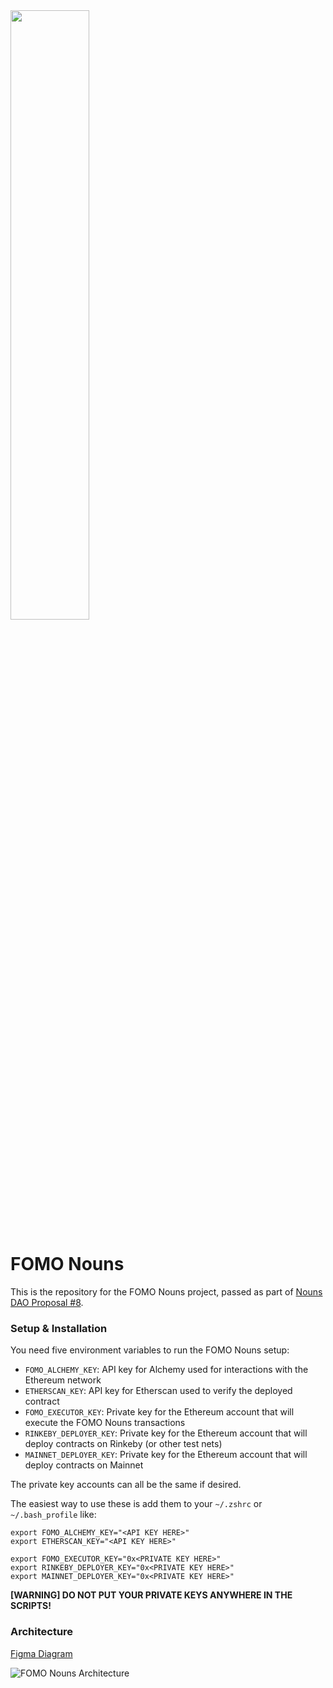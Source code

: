 <img src="https://user-images.githubusercontent.com/84751016/139562461-a32f8887-62a5-4ca7-94ae-b7b52b97ebcf.jpg" width="50%" height="50%">

# FOMO Nouns

This is the repository for the FOMO Nouns project, passed as part of [Nouns DAO Proposal #8](https://nouns.wtf/vote/8).

### Setup & Installation

You need five environment variables to run the FOMO Nouns setup:
 - `FOMO_ALCHEMY_KEY`: API key for Alchemy used for interactions with the Ethereum network
 - `ETHERSCAN_KEY`: API key for Etherscan used to verify the deployed contract
 - `FOMO_EXECUTOR_KEY`: Private key for the Ethereum account that will execute the FOMO Nouns transactions
 - `RINKEBY_DEPLOYER_KEY`: Private key for the Ethereum account that will deploy contracts on Rinkeby (or other test nets)
 - `MAINNET_DEPLOYER_KEY`: Private key for the Ethereum account that will deploy contracts on Mainnet

The private key accounts can all be the same if desired.

The easiest way to use these is add them to your `~/.zshrc` or `~/.bash_profile` like:

```
export FOMO_ALCHEMY_KEY="<API KEY HERE>"
export ETHERSCAN_KEY="<API KEY HERE>"

export FOMO_EXECUTOR_KEY="0x<PRIVATE KEY HERE>"
export RINKEBY_DEPLOYER_KEY="0x<PRIVATE KEY HERE>"
export MAINNET_DEPLOYER_KEY="0x<PRIVATE KEY HERE>"
```

**[WARNING] DO NOT PUT YOUR PRIVATE KEYS ANYWHERE IN THE SCRIPTS!**

### Architecture

[Figma Diagram](https://www.figma.com/file/yU3JUsq2HENWYoj1EJUote/FOMO-Nouns?node-id=971%3A1119)

![FOMO Nouns Architecture](https://user-images.githubusercontent.com/84751016/141606334-133336de-e3d7-412d-b612-01a1cce5ca9e.png)
